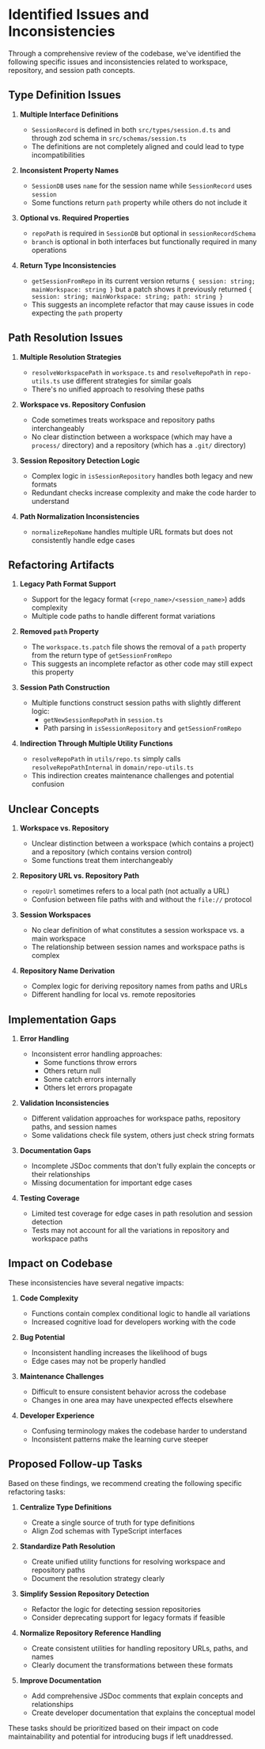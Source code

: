 # Identified Issues and Inconsistencies

Through a comprehensive review of the codebase, we've identified the following specific issues and inconsistencies related to workspace, repository, and session path concepts.

## Type Definition Issues

1. **Multiple Interface Definitions**

   - `SessionRecord` is defined in both `src/types/session.d.ts` and through zod schema in `src/schemas/session.ts`
   - The definitions are not completely aligned and could lead to type incompatibilities

2. **Inconsistent Property Names**

   - `SessionDB` uses `name` for the session name while `SessionRecord` uses `session`
   - Some functions return `path` property while others do not include it

3. **Optional vs. Required Properties**

   - `repoPath` is required in `SessionDB` but optional in `sessionRecordSchema`
   - `branch` is optional in both interfaces but functionally required in many operations

4. **Return Type Inconsistencies**
   - `getSessionFromRepo` in its current version returns `{ session: string; mainWorkspace: string }` but a patch shows it previously returned `{ session: string; mainWorkspace: string; path: string }`
   - This suggests an incomplete refactor that may cause issues in code expecting the `path` property

## Path Resolution Issues

1. **Multiple Resolution Strategies**

   - `resolveWorkspacePath` in `workspace.ts` and `resolveRepoPath` in `repo-utils.ts` use different strategies for similar goals
   - There's no unified approach to resolving these paths

2. **Workspace vs. Repository Confusion**

   - Code sometimes treats workspace and repository paths interchangeably
   - No clear distinction between a workspace (which may have a `process/` directory) and a repository (which has a `.git/` directory)

3. **Session Repository Detection Logic**

   - Complex logic in `isSessionRepository` handles both legacy and new formats
   - Redundant checks increase complexity and make the code harder to understand

4. **Path Normalization Inconsistencies**
   - `normalizeRepoName` handles multiple URL formats but does not consistently handle edge cases

## Refactoring Artifacts

1. **Legacy Path Format Support**

   - Support for the legacy format (`<repo_name>/<session_name>`) adds complexity
   - Multiple code paths to handle different format variations

2. **Removed `path` Property**

   - The `workspace.ts.patch` file shows the removal of a `path` property from the return type of `getSessionFromRepo`
   - This suggests an incomplete refactor as other code may still expect this property

3. **Session Path Construction**

   - Multiple functions construct session paths with slightly different logic:
     - `getNewSessionRepoPath` in `session.ts`
     - Path parsing in `isSessionRepository` and `getSessionFromRepo`

4. **Indirection Through Multiple Utility Functions**
   - `resolveRepoPath` in `utils/repo.ts` simply calls `resolveRepoPathInternal` in `domain/repo-utils.ts`
   - This indirection creates maintenance challenges and potential confusion

## Unclear Concepts

1. **Workspace vs. Repository**

   - Unclear distinction between a workspace (which contains a project) and a repository (which contains version control)
   - Some functions treat them interchangeably

2. **Repository URL vs. Repository Path**

   - `repoUrl` sometimes refers to a local path (not actually a URL)
   - Confusion between file paths with and without the `file://` protocol

3. **Session Workspaces**

   - No clear definition of what constitutes a session workspace vs. a main workspace
   - The relationship between session names and workspace paths is complex

4. **Repository Name Derivation**
   - Complex logic for deriving repository names from paths and URLs
   - Different handling for local vs. remote repositories

## Implementation Gaps

1. **Error Handling**

   - Inconsistent error handling approaches:
     - Some functions throw errors
     - Others return null
     - Some catch errors internally
     - Others let errors propagate

2. **Validation Inconsistencies**

   - Different validation approaches for workspace paths, repository paths, and session names
   - Some validations check file system, others just check string formats

3. **Documentation Gaps**

   - Incomplete JSDoc comments that don't fully explain the concepts or their relationships
   - Missing documentation for important edge cases

4. **Testing Coverage**
   - Limited test coverage for edge cases in path resolution and session detection
   - Tests may not account for all the variations in repository and workspace paths

## Impact on Codebase

These inconsistencies have several negative impacts:

1. **Code Complexity**

   - Functions contain complex conditional logic to handle all variations
   - Increased cognitive load for developers working with the code

2. **Bug Potential**

   - Inconsistent handling increases the likelihood of bugs
   - Edge cases may not be properly handled

3. **Maintenance Challenges**

   - Difficult to ensure consistent behavior across the codebase
   - Changes in one area may have unexpected effects elsewhere

4. **Developer Experience**
   - Confusing terminology makes the codebase harder to understand
   - Inconsistent patterns make the learning curve steeper

## Proposed Follow-up Tasks

Based on these findings, we recommend creating the following specific refactoring tasks:

1. **Centralize Type Definitions**

   - Create a single source of truth for type definitions
   - Align Zod schemas with TypeScript interfaces

2. **Standardize Path Resolution**

   - Create unified utility functions for resolving workspace and repository paths
   - Document the resolution strategy clearly

3. **Simplify Session Repository Detection**

   - Refactor the logic for detecting session repositories
   - Consider deprecating support for legacy formats if feasible

4. **Normalize Repository Reference Handling**

   - Create consistent utilities for handling repository URLs, paths, and names
   - Clearly document the transformations between these formats

5. **Improve Documentation**
   - Add comprehensive JSDoc comments that explain concepts and relationships
   - Create developer documentation that explains the conceptual model

These tasks should be prioritized based on their impact on code maintainability and potential for introducing bugs if left unaddressed.
